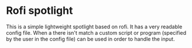 # Rofi spotlight
This is a simple lightweight spotlight based on rofi. It has a very readable config file. When a there isn't match a custom script or program (specified by the user in the config file) can be used in order to handle the input.
